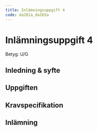 ```yaml
---
title: Inlämningsuppgift 4
code: da281a_da265a
---
```


# Inlämningsuppgift 4

Betyg: U/G

## Inledning & syfte

## Uppgiften

## Kravspecifikation

## Inlämning
